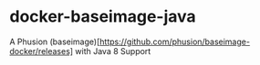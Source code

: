 # docker-baseimage-java

A Phusion (baseimage)[https://github.com/phusion/baseimage-docker/releases] with Java 8 Support
